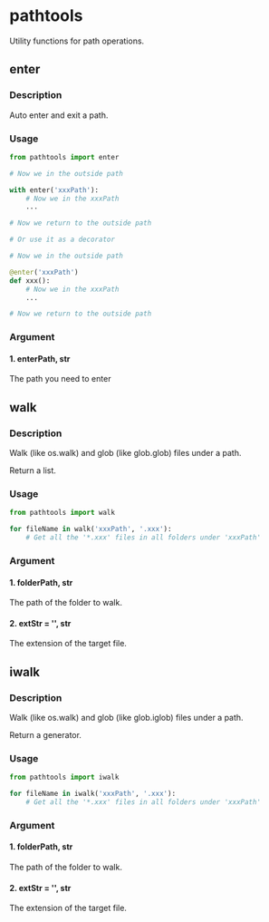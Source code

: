 # pathtools

Utility functions for path operations.

## enter

### Description

Auto enter and exit a path.

### Usage

``` Python
from pathtools import enter

# Now we in the outside path

with enter('xxxPath'):
    # Now we in the xxxPath
    ...

# Now we return to the outside path

# Or use it as a decorator

# Now we in the outside path

@enter('xxxPath')
def xxx():
    # Now we in the xxxPath
    ...

# Now we return to the outside path
```

### Argument

#### 1. enterPath, str

The path you need to enter

## walk

### Description

Walk (like os.walk) and glob (like glob.glob) files under a path.

Return a list.

### Usage

``` Python
from pathtools import walk

for fileName in walk('xxxPath', '.xxx'):
    # Get all the '*.xxx' files in all folders under 'xxxPath'
```

### Argument

#### 1. folderPath, str

The path of the folder to walk.

#### 2. extStr = '', str

The extension of the target file.

## iwalk

### Description

Walk (like os.walk) and glob (like glob.iglob) files under a path.

Return a generator.

### Usage

``` Python
from pathtools import iwalk

for fileName in iwalk('xxxPath', '.xxx'):
    # Get all the '*.xxx' files in all folders under 'xxxPath'
```

### Argument

#### 1. folderPath, str

The path of the folder to walk.

#### 2. extStr = '', str

The extension of the target file.
